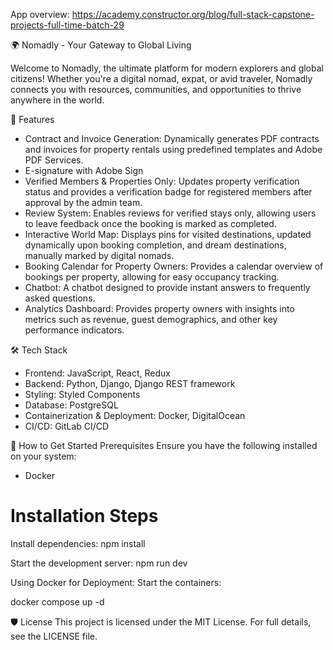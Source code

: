 App overview: https://academy.constructor.org/blog/full-stack-capstone-projects-full-time-batch-29

🌍 Nomadly -  Your Gateway to Global Living

Welcome to Nomadly, the ultimate platform for modern explorers and global citizens! Whether you're a digital nomad, expat, or avid traveler, Nomadly connects you with resources, communities, and opportunities to thrive anywhere in the world.

🚀 Features
- Contract and Invoice Generation: Dynamically generates PDF contracts and invoices for property rentals using predefined templates and Adobe PDF Services.  
- E-signature with Adobe Sign
- Verified Members & Properties Only: Updates property verification status and provides a verification badge for registered members after approval by the admin team.
- Review System: Enables reviews for verified stays only, allowing users to leave feedback once the booking is marked as completed.
- Interactive World Map: Displays pins for visited destinations, updated dynamically upon booking completion, and dream destinations, manually marked by digital nomads.
- Booking Calendar for Property Owners: Provides a calendar overview of bookings per property, allowing for easy occupancy tracking.
- Chatbot: A chatbot designed to provide instant answers to frequently asked questions.
- Analytics Dashboard: Provides property owners with insights into metrics such as revenue, guest demographics, and other key performance indicators.


🛠️ Tech Stack
- Frontend: JavaScript, React, Redux
- Backend: Python, Django, Django REST framework
- Styling: Styled Components
- Database: PostgreSQL
- Containerization & Deployment: Docker, DigitalOcean
- CI/CD: GitLab CI/CD

🌟 How to Get Started
Prerequisites
Ensure you have the following installed on your system:

- Docker

# Installation Steps

Install dependencies:
npm install  

Start the development server:
npm run dev

Using Docker for Deployment:
Start the containers:

docker compose up -d

🛡️ License
This project is licensed under the MIT License. For full details, see the LICENSE file.






